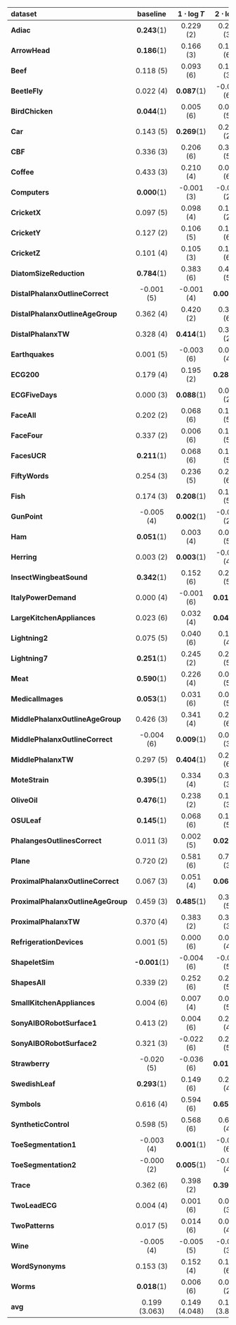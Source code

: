 | **dataset**                        | **baseline**        | **$1\cdot \log{T}$** | **$2\cdot \log{T}$** | **$3\cdot \log{T}$** | **$4\cdot \log{T}$** | **$5\cdot \log{T}$** |
|:-----------------------------------|:-------------------:|:-----------------------------:|:-----------------------------:|:-----------------------------:|:-----------------------------:|:-----------------------------:|
| **Adiac**                          | **0.243**(1)  | 0.229 (2)                     | 0.229 (3)                     | 0.195 (6)                     | 0.219 (4)                     | 0.219 (5)                     |
| **ArrowHead**                      | **0.186**(1)  | 0.166 (3)                     | 0.150 (6)                     | 0.176 (2)                     | 0.157 (5)                     | 0.166 (4)                     |
| **Beef**                           | 0.118 (5)           | 0.093 (6)                     | 0.120 (3)                     | **0.122**(1)            | 0.121 (2)                     | 0.119 (4)                     |
| **BeetleFly**                      | 0.022 (4)           | **0.087**(1)            | -0.004 (6)                    | 0.048 (2)                     | 0.022 (5)                     | 0.029 (3)                     |
| **BirdChicken**                    | **0.044**(1)  | 0.005 (6)                     | 0.008 (5)                     | 0.034 (3)                     | 0.043 (2)                     | 0.016 (4)                     |
| **Car**                            | 0.143 (5)           | **0.269**(1)            | 0.216 (2)                     | 0.176 (3)                     | 0.105 (6)                     | 0.151 (4)                     |
| **CBF**                            | 0.336 (3)           | 0.206 (6)                     | 0.318 (5)                     | 0.329 (4)                     | **0.347**(1)            | 0.341 (2)                     |
| **Coffee**                         | 0.433 (3)           | 0.210 (4)                     | 0.067 (6)                     | 0.112 (5)                     | 0.507 (2)                     | **0.596**(1)            |
| **Computers**                      | **0.000**(1)  | -0.001 (3)                    | -0.000 (2)                    | -0.001 (4)                    | -0.001 (6)                    | -0.001 (5)                    |
| **CricketX**                       | 0.097 (5)           | 0.098 (4)                     | 0.106 (2)                     | **0.106**(1)            | 0.101 (3)                     | 0.093 (6)                     |
| **CricketY**                       | 0.127 (2)           | 0.106 (5)                     | 0.105 (6)                     | 0.125 (3)                     | 0.122 (4)                     | **0.129**(1)            |
| **CricketZ**                       | 0.101 (4)           | 0.105 (3)                     | 0.101 (6)                     | 0.101 (5)                     | 0.105 (2)                     | **0.105**(1)            |
| **DiatomSizeReduction**            | **0.784**(1)  | 0.383 (6)                     | 0.436 (5)                     | 0.603 (4)                     | 0.693 (3)                     | 0.739 (2)                     |
| **DistalPhalanxOutlineCorrect**    | -0.001 (5)          | -0.001 (4)                    | **0.003**(1)            | 0.002 (2)                     | -0.001 (6)                    | -0.001 (3)                    |
| **DistalPhalanxOutlineAgeGroup**   | 0.362 (4)           | 0.420 (2)                     | 0.318 (6)                     | 0.326 (5)                     | **0.433**(1)            | 0.387 (3)                     |
| **DistalPhalanxTW**                | 0.328 (4)           | **0.414**(1)            | 0.350 (2)                     | 0.339 (3)                     | 0.300 (5)                     | 0.291 (6)                     |
| **Earthquakes**                    | 0.001 (5)           | -0.003 (6)                    | 0.006 (4)                     | 0.010 (2)                     | **0.014**(1)            | 0.007 (3)                     |
| **ECG200**                         | 0.179 (4)           | 0.195 (2)                     | **0.283**(1)            | 0.122 (6)                     | 0.155 (5)                     | 0.185 (3)                     |
| **ECGFiveDays**                    | 0.000 (3)           | **0.088**(1)            | 0.009 (2)                     | -0.001 (6)                    | -0.000 (5)                    | -0.000 (4)                    |
| **FaceAll**                        | 0.202 (2)           | 0.068 (6)                     | 0.147 (5)                     | 0.166 (4)                     | 0.195 (3)                     | **0.213**(1)            |
| **FaceFour**                       | 0.337 (2)           | 0.006 (6)                     | 0.153 (5)                     | 0.249 (4)                     | 0.252 (3)                     | **0.393**(1)            |
| **FacesUCR**                       | **0.211**(1)  | 0.068 (6)                     | 0.144 (5)                     | 0.170 (4)                     | 0.181 (3)                     | 0.209 (2)                     |
| **FiftyWords**                     | 0.254 (3)           | 0.236 (5)                     | 0.229 (6)                     | 0.247 (4)                     | 0.255 (2)                     | **0.255**(1)            |
| **Fish**                           | 0.174 (3)           | **0.208**(1)            | 0.153 (5)                     | 0.153 (6)                     | 0.190 (2)                     | 0.165 (4)                     |
| **GunPoint**                       | -0.005 (4)          | **0.002**(1)            | -0.005 (2)                    | -0.005 (3)                    | -0.005 (6)                    | -0.005 (5)                    |
| **Ham**                            | **0.051**(1)  | 0.003 (4)                     | 0.000 (5)                     | 0.037 (2)                     | -0.004 (6)                    | 0.013 (3)                     |
| **Herring**                        | 0.003 (2)           | **0.003**(1)            | -0.001 (4)                    | -0.007 (6)                    | 0.001 (3)                     | -0.005 (5)                    |
| **InsectWingbeatSound**            | **0.342**(1)  | 0.152 (6)                     | 0.221 (5)                     | 0.248 (4)                     | 0.284 (3)                     | 0.286 (2)                     |
| **ItalyPowerDemand**               | 0.000 (4)           | -0.001 (6)                    | **0.010**(1)            | 0.000 (3)                     | 0.001 (2)                     | -0.000 (5)                    |
| **LargeKitchenAppliances**         | 0.023 (6)           | 0.032 (4)                     | **0.045**(1)            | 0.042 (2)                     | 0.038 (3)                     | 0.030 (5)                     |
| **Lightning2**                     | 0.075 (5)           | 0.040 (6)                     | 0.105 (4)                     | 0.107 (3)                     | 0.107 (2)                     | **0.107**(1)            |
| **Lightning7**                     | **0.251**(1)  | 0.245 (2)                     | 0.232 (5)                     | 0.228 (6)                     | 0.239 (3)                     | 0.233 (4)                     |
| **Meat**                           | **0.590**(1)  | 0.226 (4)                     | 0.079 (5)                     | 0.047 (6)                     | 0.405 (2)                     | 0.254 (3)                     |
| **MedicalImages**                  | **0.053**(1)  | 0.031 (6)                     | 0.039 (5)                     | 0.050 (3)                     | 0.050 (4)                     | 0.051 (2)                     |
| **MiddlePhalanxOutlineAgeGroup**   | 0.426 (3)           | 0.341 (4)                     | 0.268 (6)                     | 0.309 (5)                     | 0.428 (2)                     | **0.444**(1)            |
| **MiddlePhalanxOutlineCorrect**    | -0.004 (6)          | **0.009**(1)            | 0.001 (3)                     | -0.001 (5)                    | 0.001 (2)                     | -0.000 (4)                    |
| **MiddlePhalanxTW**                | 0.297 (5)           | **0.404**(1)            | 0.234 (6)                     | 0.303 (4)                     | 0.308 (3)                     | 0.338 (2)                     |
| **MoteStrain**                     | **0.395**(1)  | 0.334 (4)                     | 0.339 (3)                     | 0.315 (6)                     | 0.331 (5)                     | 0.340 (2)                     |
| **OliveOil**                       | **0.476**(1)  | 0.238 (2)                     | 0.127 (3)                     | 0.025 (4)                     | -0.021 (6)                    | -0.019 (5)                    |
| **OSULeaf**                        | **0.145**(1)  | 0.068 (6)                     | 0.124 (5)                     | 0.140 (2)                     | 0.133 (4)                     | 0.139 (3)                     |
| **PhalangesOutlinesCorrect**       | 0.011 (3)           | 0.002 (5)                     | **0.020**(1)            | 0.000 (6)                     | 0.007 (4)                     | 0.011 (2)                     |
| **Plane**                          | 0.720 (2)           | 0.581 (6)                     | 0.711 (3)                     | 0.679 (5)                     | 0.698 (4)                     | **0.723**(1)            |
| **ProximalPhalanxOutlineCorrect**  | 0.067 (3)           | 0.051 (4)                     | **0.069**(1)            | 0.030 (5)                     | 0.016 (6)                     | 0.067 (2)                     |
| **ProximalPhalanxOutlineAgeGroup** | 0.459 (3)           | **0.485**(1)            | 0.316 (5)                     | 0.207 (6)                     | 0.476 (2)                     | 0.451 (4)                     |
| **ProximalPhalanxTW**              | 0.370 (4)           | 0.383 (2)                     | 0.373 (3)                     | 0.293 (6)                     | **0.400**(1)            | 0.341 (5)                     |
| **RefrigerationDevices**           | 0.001 (5)           | 0.000 (6)                     | 0.003 (4)                     | 0.005 (2)                     | **0.007**(1)            | 0.004 (3)                     |
| **ShapeletSim**                    | **-0.001**(1) | -0.004 (6)                    | -0.004 (5)                    | -0.002 (2)                    | -0.003 (4)                    | -0.002 (3)                    |
| **ShapesAll**                      | 0.339 (2)           | 0.252 (6)                     | 0.291 (5)                     | 0.322 (4)                     | 0.324 (3)                     | **0.339**(1)            |
| **SmallKitchenAppliances**         | 0.004 (6)           | 0.007 (4)                     | 0.007 (5)                     | 0.015 (2)                     | 0.012 (3)                     | **0.021**(1)            |
| **SonyAIBORobotSurface1**          | 0.413 (2)           | 0.004 (6)                     | 0.268 (4)                     | 0.108 (5)                     | 0.305 (3)                     | **0.489**(1)            |
| **SonyAIBORobotSurface2**          | 0.321 (3)           | -0.022 (6)                    | 0.287 (5)                     | **0.341**(1)            | 0.321 (2)                     | 0.320 (4)                     |
| **Strawberry**                     | -0.020 (5)          | -0.036 (6)                    | **0.012**(1)            | 0.001 (2)                     | -0.003 (3)                    | -0.005 (4)                    |
| **SwedishLeaf**                    | **0.293**(1)  | 0.149 (6)                     | 0.212 (4)                     | 0.210 (5)                     | 0.215 (3)                     | 0.256 (2)                     |
| **Symbols**                        | 0.616 (4)           | 0.594 (6)                     | **0.656**(1)            | 0.652 (2)                     | 0.615 (5)                     | 0.641 (3)                     |
| **SyntheticControl**               | 0.598 (5)           | 0.568 (6)                     | 0.606 (4)                     | **0.609**(1)            | 0.608 (3)                     | 0.608 (2)                     |
| **ToeSegmentation1**               | -0.003 (4)          | **0.001**(1)            | -0.003 (6)                    | -0.003 (3)                    | -0.003 (2)                    | -0.003 (5)                    |
| **ToeSegmentation2**               | -0.000 (2)          | **0.005**(1)            | -0.001 (4)                    | -0.003 (6)                    | -0.000 (3)                    | -0.001 (5)                    |
| **Trace**                          | 0.362 (6)           | 0.398 (2)                     | **0.399**(1)            | 0.370 (3)                     | 0.367 (5)                     | 0.369 (4)                     |
| **TwoLeadECG**                     | 0.004 (4)           | 0.001 (6)                     | 0.006 (3)                     | 0.023 (2)                     | 0.002 (5)                     | **0.046**(1)            |
| **TwoPatterns**                    | 0.017 (5)           | 0.014 (6)                     | 0.017 (4)                     | 0.019 (2)                     | **0.021**(1)            | 0.018 (3)                     |
| **Wine**                           | -0.005 (4)          | -0.005 (5)                    | -0.005 (3)                    | -0.002 (2)                    | **-0.002**(1)           | -0.007 (6)                    |
| **WordSynonyms**                   | 0.153 (3)           | 0.152 (4)                     | 0.144 (6)                     | 0.151 (5)                     | 0.154 (2)                     | **0.157**(1)            |
| **Worms**                          | **0.018**(1)  | 0.006 (6)                     | 0.014 (2)                     | 0.010 (5)                     | 0.010 (4)                     | 0.012 (3)                     |
| **avg**                           | 0.199 (3.063)       | 0.149 (4.048)                 | 0.157 (3.841)                 | 0.155 (3.730)                 | 0.180 (3.286)                 | 0.188 (3.032)                 |
